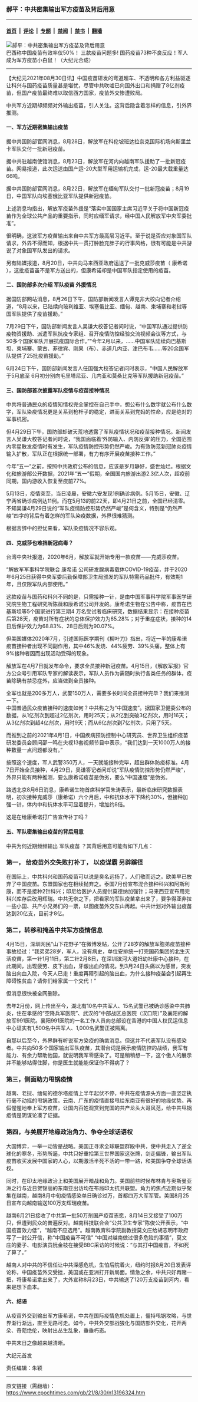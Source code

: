 ### 郝平：中共密集输出军方疫苗及背后用意

---

#### [首页](../../../..?n13196324) &nbsp;|&nbsp; [评论](../../../../../epoch-comment?n13196324) &nbsp;|&nbsp; [专题](../../../../../epoch-special?n13196324) &nbsp;|&nbsp; [禁闻](../../../../../epoch-news?n13196324) &nbsp;|&nbsp; [禁书](../../../../../books?n13196324) &nbsp;|&nbsp; [翻墙](https://github.com/gfw-breaker/nogfw/blob/master/README.md?n13196324)


<div><img alt="郝平：中共密集输出军方疫苗及背后用意" class="attachment-djy_600_400 size-djy_600_400 wp-post-image" src="https://i.epochtimes.com/assets/uploads/2021/01/c3bb3448dfb7c018fbff0a098a1012e2-600x400.jpg"/>
<div class="caption">
 巴西称中国疫苗有效率仅50%！ 三款疫苗问题多! 国药疫苗73种不良反应！军人成为军方疫苗小白鼠！（大纪元合成）
</div></div><hr/><div class="post_content" id="artbody" itemprop="articleBody">
 <!-- article content begin -->
 <p>
  【大纪元2021年08月30日讯】中国疫苗研发的弯道超车、不透明和各方利益驱逐让科兴与国药疫苗质量甚是堪忧，尽管中共吹嘘已向国外出口和捐赠了8亿剂疫苗，但国产疫苗最终难以取信西方国家，疫苗外交惨遭败局。
 </p>
 <p>
  中共军方近期却频频对外输出疫苗，引人关注。这背后隐含着怎样的信息，引外界推测。
 </p>
 <h4>
  一、军方近期密集输出疫苗
 </h4>
 <p>
  据中共国防部官网消息，8月28日，解放军在科伦坡班达拉奈克国际机场向斯里兰卡军队交付一批新冠疫苗。
 </p>
 <p>
  据中共驻越南使馆消息，8月23日，解放军在河内向越南军队援助了一批新冠疫苗。网易报道，此次运送由国产运-20大型军用运输机完成，运-20最大载重量达66吨。
 </p>
 <p>
  据中共国防部官网消息，8月22日，解放军在缅甸军队交付一批新冠疫苗；8月19日，中国军队向埃塞俄比亚军队提供新冠疫苗。
 </p>
 <p>
  上述消息均指出，解放军疫苗外援是“落实中国国家主席习近平关于将中国新冠疫苗作为全球公共产品的重要指示，同时应缅军请求，经中国人民解放军中央军委批准”。
 </p>
 <p>
  很明确，这波军方疫苗输出来自中共军方最高层习近平。至于说是否应对象国军队请求，外界不得而知，根据中共一贯打肿脸充胖子的行事风格，很有可能是中共游说了对象国军队发出的请求。
 </p>
 <p>
  另有陆媒报道，8月20日，中共向马来西亚政府运送了一批克威莎疫苗（
  <ok href="https://www.epochtimes.com/gb/tag/%E5%BA%B7%E5%B8%8C%E8%AF%BA.html">
   康希诺
  </ok>
  ），这批疫苗虽不是军方送出的，但康希诺却是中国军队指定使用的疫苗。
 </p>
 <h4>
  二、国防部多次介绍
  <ok href="https://www.epochtimes.com/gb/tag/%E5%86%9B%E9%98%9F%E7%96%AB%E8%8B%97.html">
   军队疫苗
  </ok>
  外援情况
 </h4>
 <p>
  据国防部网站消息，8月26日下午，国防部新闻发言人谭克非大校向记者介绍道，“8月以来，已陆续向玻利维亚、埃塞俄比亚、缅甸、越南、柬埔寨和老挝等国军队提供了疫苗援助。”
 </p>
 <p>
  7月29日下午，国防部新闻发言人吴谦大校答记者问时说，“中国军队通过提供防疫物资援助、派遣军队抗疫专家组、召开疫情防控经验交流视频会议等方式，与50多个国家军队开展抗疫国际合作。”“今年2月以来，……中国军队陆续向巴基斯坦、柬埔寨、蒙古、菲律宾、刚果（布）、赤道几内亚、津巴布韦……等20余国军队提供了25批疫苗援助。”
 </p>
 <p>
  6月24日下午，国防部新闻发言人任国强大校答记者问时表示，“中国人民解放军于5月底至 6月初分别向毛里塔尼亚、几内亚和莫桑比克等军队援助新冠疫苗。”
 </p>
 <h4>
  三、国防部首次披露军队疫情与疫苗接种情况
 </h4>
 <p>
  中共将普通民众的疫情知情权完全掌控在自己手中，想公布什么数字就公布什么数字，军队染疫情况更是关系到枪杆子的稳定，进而关系到党妈的性命，应是绝对的军事机密。
 </p>
 <p>
  但4月29日下午，国防部却破天荒地透露了军队疫情状况和疫苗接种情况。新闻发言人吴谦大校答记者问时说，“我国面临着‘外防输入、内防反弹’的压力，全国范围内零星散发疫情时有发生，军队疫情防控形势仍然严峻。为有效防范新冠肺炎疫情输入扩散，军队正在根据统一部署，有力有序开展疫苗接种工作。”
 </p>
 <p>
  今年“五一”之前，按照中共政府公布的信息，应该是岁月静好，盛世灿烂。根据文化和旅游部公开数据，2021年“五一”假期，全国国内旅游出游2.3亿人次，超疫前同期，国内游收入恢复至疫前77%。
 </p>
 <p>
  5月13日，疫情突至，当日凌晨，安徽六安发现1例确诊病例。5月15日，安徽、辽宁两省确诊病例达11例。而在5月13的前22天，即4月21日之前，全国已经清零。不知吴谦4月29日说的“军队疫情防控形势仍然严峻”是何含义，特别是“仍然严峻”四字的背后有着怎样的军队染疫数据，外界很难猜测。
 </p>
 <p>
  根据言辞中的担忧来看，军队染疫情况不容乐观。
 </p>
 <h4>
  四、克威莎也难挡新冠病毒？
 </h4>
 <p>
  台湾中央社报道，2020年6月，解放军就开始专用一款疫苗——克威莎疫苗。
 </p>
 <p>
  “解放军军事科学院联合
  <ok href="https://www.epochtimes.com/gb/tag/%E5%BA%B7%E5%B8%8C%E8%AF%BA.html">
   康希诺
  </ok>
  公司研发腺病毒载体COVID-19疫苗，并于2020年6月25日获得中央军委后勤保障部卫生局颁发的军队特需药品批件，有效期1年，且仅限军队内部使用。”
 </p>
 <p>
  这款疫苗与国药和科兴不同的是，只需接种一针，是由中国军事科学院军事医学研究院生物工程研究所陈薇和康希诺公司开发的。康希诺生物在公告中称，疫苗在巴基斯坦等5个国家进行第三期4 万名受试者临床研究，数据结果显示：在接种疫苗后第28天，疫苗对所有症状的总体保护效力为65.28%；对于重症症状，接种的14日后保护效力为68.83%、28日后则为90.07%。
 </p>
 <p>
  但美国媒体2020年7月，引述国际医学期刊《柳叶刀》指出，将近一半的康希诺疫苗接种者出现不同副作用，其中46%发烧、44%疲劳、39%头痛，整体上有9%接种者因而出现活动受碍的现象。
 </p>
 <p>
  解放军在4月7日就发布命令，要求全员接种新冠疫苗。4月15日，《解放军报》官方公众号引用军队专家的解读表示，军队人员作为需随时执行各类任务的群体，疫苗除确有禁忌症外，应当做到全员接种。
 </p>
 <p>
  全军也就是200多万人，武警150万人，需要多长时间全员接种完毕？我们来推测一下。
  <br/>
  中国普通民众疫苗接种的速度如何？中共称之为“中国速度”。据国家卫健委公布的数据，从1亿剂次到超过2亿剂次，用时25天；从2亿到突破3亿剂次，用时16天；从3亿剂次到超4亿剂次，用时9天；而从6亿剂次到7亿剂次，只用了5天。
 </p>
 <p>
  而推到之前的2021年4月1日，中国疾病预防控制中心研究员、世界卫生组织疫苗研发委员会顾问邵一鸣在央视13套视频节目中表示，“我们达到一天1000万人的接种数量一点问题都没有。”
 </p>
 <p>
  按照这个速度，军人武警350万人，一天就能接种完毕，超出群体防疫标准。4月7日开始全员接种，4月29日，吴谦答记者问却说“军队疫情防控形势仍然严峻”，外界只能有两种推测，要么康希诺疫苗是伪劣，要么“中国速度”是伪劣。
 </p>
 <p>
  路透北京8月6日消息，康希诺生物首席科学官朱涛表示，最新临床研究数据表明，初次接种克威莎（康希诺）六个月后，中和抗体水平下降约30%，但接种加强一针，体内中和抗体水平可显着提升，增加约8倍。
 </p>
 <p>
  这是在给康希诺打广告宣传补丁吗？
 </p>
 <h4>
  五、军队密集输出疫苗的背后用意
 </h4>
 <p>
  中共为何近期频频输出
  <ok href="https://www.epochtimes.com/gb/tag/%E5%86%9B%E9%98%9F%E7%96%AB%E8%8B%97.html">
   军队疫苗
  </ok>
  ？其背后用意可能有如下几点：
 </p>
 <h3>
  第一， 给疫苗外交失败打补丁，
  <ok href="https://www.epochtimes.com/gb/tag/%E4%BB%A5%E7%96%AB%E8%B0%8B%E9%9C%B8.html">
   以疫谋霸
  </ok>
  另辟蹊径
 </h3>
 <p>
  在国际上，中共科兴和国药疫苗可以说是臭名远扬了，人们敬而远之。欧美早已放弃了中国疫苗。东盟国家也在相续抛弃之。泰国7月份宣布混合接种科兴和阿斯利康，而不是接种2针科兴；印尼给医护人员提供莫德纳加强针；马来西亚宣布用完科兴库存后改用辉瑞。中共无奈之下，把看家的军队疫苗拿出来了，要争得亚非拉一些小国、共产小兄弟们的一票，以图疫苗外交东山再起。中共计划对外输出疫苗达到20亿支，目前才8亿。
 </p>
 <h3>
  第二，转移和掩盖中共军方疫情信息
 </h3>
 <p>
  4月15日，深圳网民“山下花野子”在微博发帖，公开了28岁的解放军胞弟疫苗接种事故经过：“我弟弟28岁，军人，没有病史，单位安排统一打完国药集团的北生灭活疫苗，第一针1月11日，第二针2月8日，在深圳滨河大道妇幼社康中心接种，在此期间，出现疲劳、皮下出血，牙龈出血的情况。到3月24日头痛以为感冒，突发脑出向血入院，今天人已走！重度再障引起的脑出血，为什么接种疫苗会引起再生障碍性贫血？请你们给家属一个交代！”
 </p>
 <p>
  但消息很快被全网删除。
 </p>
 <p>
  去年2月份，网上传出至今，湖北有10名中共军人、15名武警已被确诊感染中共肺炎，住在孝感的“空降兵军医院”、武汉的“中部战区总医院（汉口院）”及襄阳的解放军991医院。襄阳991医院的一名工作人员向总部设在香港的中国人权民运信息中心证实有1,500名中共军人、1,000名武警正被隔离。
 </p>
 <p>
  自那以后至今，外界鲜有听说军方染疫的确凿消息。但这并不代表军队没有感染者。中共向50多个国家输出军队疫苗，其潜台词是展示疫情防控的战绩，我军有能力、有余力帮助他国，就说明我军零感染了。可是稍稍想一下，这个傲人的展示并不能够站得住脚，你是医生就能能保证你不得病了？
 </p>
 <h3>
  第三，侧面助力甩锅疫情
 </h3>
 <p>
  越南、老挝、缅甸的德尔塔疫情上半年起伏不停，中共在疫情源头方面一直坚定执行毫不动摇的甩锅政策。云南、广东的疫情直接甩给东南亚有很好的地缘优势。再假惺惺地奉上军方疫苗，让国内百姓观赏到党国的共产龙头大哥风范，给中共甩锅疫情是阴谋论凑了证据。
 </p>
 <h3>
  第四，与美展开地缘政治角力、争夺全球话语权
 </h3>
 <p>
  大国博弈，一举一动皆是战略。美国正寻求全球联盟群殴中共，使中共走入了逆全球化的寒冬，形势所逼，中共只好重拾第三世界国家这张牌，剑走偏锋，输出军队疫苗收买发展中国家的人心，以期激活半死不活的一带一路，和美国争夺全球话语权。
 </p>
 <p>
  同时，在印太地缘政治上和美国展开暗战和角力。美国前些时候布林肯与奥斯曼亚洲之行与近日贺锦丽的东南亚出访均在布局印太抗共联盟。角力的焦点近期似乎聚集在越南，越南8月中旬疫情感染单日确诊过万，首都四万大军军管。美国8月25日宣布向越南输送100万支辉瑞疫苗。
 </p>
 <p>
  越南6月21日接收了中共第一批50万剂国产疫苗志愿，8月14日又接受了100万只，但遭到民众的普遍反对。越南科技联合会“公共卫生专家”陈俊公开表示，“中国疫苗效力低”，“越南不应选用”。越南教育科学院副教授莫文庄给胡志明市政府写了一封公开信，称“中国疫苗不可信” “中国对越南做过很多危险的事情”，莫文庄的妻子、电影演员阮金枝在接受BBC采访的时候说：“与其打中国疫苗，不如死了算了。”
 </p>
 <p>
  越南人对中共的不信任让中共深感危机，生怕后院着火，纽约时报8月20日发表评论称，中国疫苗外交受挫，美国或在亚洲打开新局面。情急之余，中共只好再赌一把，将康希诺拿出来了，大外宣称8月23日，中共输送了120万支疫苗到河内，看来是想下血本。
 </p>
 <h4>
  六、结语
 </h4>
 <p>
  从疫苗外交到输出军方康希诺，中共在国际疫情危机处置上，僵持甩锅攻略，与世界渐行渐远，直至无路可走。如今，中共外交部战狼化与国防部外交化，花开两朵、奇葩绝伦，映射出丛生乱象，垂垂朽态。
 </p>
 <p>
  中共末日之像越来越清晰。
 </p>
 <p>
  大纪元首发
 </p>
 <p>
  责任编辑：朱颖
 </p>
 <!-- article content end -->
 <div id="below_article_ad">
 </div>
</div>


---

原文链接（需翻墙）：https://www.epochtimes.com/gb/21/8/30/n13196324.htm